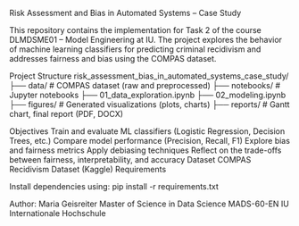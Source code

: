 Risk Assessment and Bias in Automated Systems – Case Study

This repository contains the implementation for Task 2 of the course DLMDSME01 – Model Engineering at IU.
The project explores the behavior of machine learning classifiers for predicting criminal recidivism and addresses fairness and bias using the COMPAS dataset.

Project Structure
risk_assessment_bias_in_automated_systems_case_study/ ├── data/ # COMPAS dataset (raw and preprocessed) ├── notebooks/ # Jupyter notebooks ├── 01_data_exploration.ipynb ├── 02_modeling.ipynb ├── figures/ # Generated visualizations (plots, charts) ├── reports/ # Gantt chart, final report (PDF, DOCX)

Objectives
Train and evaluate ML classifiers (Logistic Regression, Decision Trees, etc.)
Compare model performance (Precision, Recall, F1)
Explore bias and fairness metrics
Apply debiasing techniques
Reflect on the trade-offs between fairness, interpretability, and accuracy
Dataset
COMPAS Recidivism Dataset (Kaggle)
Requirements

Install dependencies using:
pip install -r requirements.txt


Author:
Maria Geisreiter
Master of Science in Data Science
MADS-60-EN
IU Internationale Hochschule


